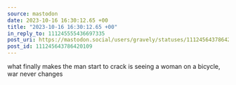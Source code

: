 ```yaml
---
source: mastodon
date: 2023-10-16 16:30:12.65 +00
title: "2023-10-16 16:30:12.65 +00"
in_reply_to: 111245555436697335
post_uri: https://mastodon.social/users/gravely/statuses/111245643786420109
post_id: 111245643786420109
---
```

what finally makes the man start to crack is seeing a woman on a bicycle, war never changes



